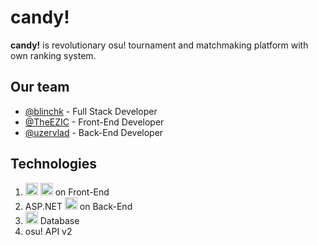 # candy!
**candy!** is revolutionary osu! tournament and matchmaking platform with own ranking system.

## Our team
* [@blinchk](https://github.com/blinchk) - Full Stack Developer
* [@TheEZIC](https://github.com/TheEZIC) - Front-End Developer
* [@uzervlad](https://github.com/uzervlad) - Back-End Developer

## Technologies
1. <img src="https://cdn.iconscout.com/icon/free/png-512/react-1-282599.png" height="20px" alt="React"/> <img src="https://cdn.iconscout.com/icon/free/png-512/typescript-1174965.png" height="20px" alt="TypeScript"/> on Front-End
3. ASP.NET <img src="https://cdn.worldvectorlogo.com/logos/c--4.svg" height="20px" alt="C#"/> on Back-End
4. <img src="https://upload.wikimedia.org/wikipedia/ru/d/d3/Mysql.png" height="20px" alt="MySQL"/> Database
4. osu! API v2
